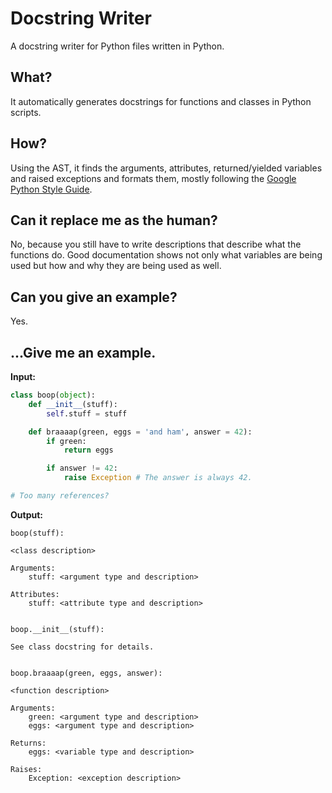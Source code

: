 # Docstring Writer
A docstring writer for Python files written in Python.

## What?
It automatically generates docstrings for functions and classes in Python
scripts.

## How?
Using the AST, it finds the arguments, attributes, returned/yielded variables
and raised exceptions and formats them, mostly following the
[Google Python Style Guide](https://google.github.io/styleguide/pyguide.html).

## Can it replace me as the human?
No, because you still have to write descriptions that describe what the
functions do. Good documentation shows not only what variables are being used
but how and why they are being used as well.

## Can you give an example?
Yes.

## ...Give me an example.
**Input:**
```python
class boop(object):
    def __init__(stuff):
        self.stuff = stuff

    def braaaap(green, eggs = 'and ham', answer = 42):
        if green:
            return eggs

        if answer != 42:
            raise Exception # The answer is always 42.

# Too many references?
```

**Output:**
```
boop(stuff):

<class description>

Arguments:
    stuff: <argument type and description>

Attributes:
    stuff: <attribute type and description>


boop.__init__(stuff):

See class docstring for details.


boop.braaaap(green, eggs, answer):

<function description>

Arguments:
    green: <argument type and description>
    eggs: <argument type and description>

Returns:
    eggs: <variable type and description>

Raises:
    Exception: <exception description>
```
